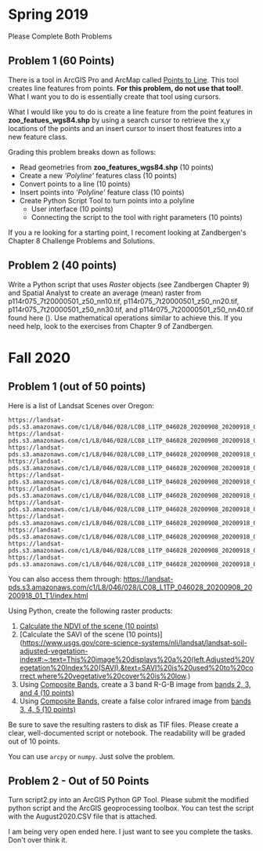 # Spring 2019
 Please Complete Both Problems

## Problem 1 (**60 Points**)
There is a tool in ArcGIS Pro and ArcMap called [Points to Line](https://pro.arcgis.com/en/pro-app/tool-reference/data-management/points-to-line.htm). This tool creates line features from points. **For this problem, do not use that tool!**. What I want you to do is essentially create that tool using cursors.

What I would like you to do is create a line feature from the point features in **zoo_featues_wgs84.shp** by using a search cursor to retrieve the x,y locations of the points and an insert cursor to insert thost features into a new feature class.

Grading this problem breaks down as follows:
  - Read geometries from **zoo_features_wgs84.shp** (10 points)
  - Create a new *'Polyline'* features class (10 points)
  - Convert points to a line (10 points)
  - Insert points into *'Polyline'* feature class (10 points)
  - Create Python Script Tool to turn points into a polyline
    - User interface (10 points)
    - Connecting the script to the tool with right parameters (10 points)

If you a re looking for a starting point, I recoment looking at Zandbergen's Chapter 8 Challenge Problems and Solutions. 

## Problem 2 (**40 points**)
Write a Python script that uses *Raster* objects (see Zandbergen Chapter 9) and Spatial Analyst to create an average (mean) raster from p114r075_7t20000501_z50_nn10.tif, p114r075_7t20000501_z50_nn20.tif, p114r075_7t20000501_z50_nn30.tif, and p114r075_7t20000501_z50_nn40.tif found here (). Use mathematical operations similar to achieve this. If you need help, look to the exercises from Chapter 9 of Zandbergen.

# Fall 2020
## Problem 1 (out of 50 points)
Here is a list of Landsat Scenes over Oregon:

    https://landsat-pds.s3.amazonaws.com/c1/L8/046/028/LC08_L1TP_046028_20200908_20200918_01_T1/LC08_L1TP_046028_20200908_20200918_01_T1_B1.TIF
    https://landsat-pds.s3.amazonaws.com/c1/L8/046/028/LC08_L1TP_046028_20200908_20200918_01_T1/LC08_L1TP_046028_20200908_20200918_01_T1_B2.TIF
    https://landsat-pds.s3.amazonaws.com/c1/L8/046/028/LC08_L1TP_046028_20200908_20200918_01_T1/LC08_L1TP_046028_20200908_20200918_01_T1_B3.TIF
    https://landsat-pds.s3.amazonaws.com/c1/L8/046/028/LC08_L1TP_046028_20200908_20200918_01_T1/LC08_L1TP_046028_20200908_20200918_01_T1_B4.TIF
    https://landsat-pds.s3.amazonaws.com/c1/L8/046/028/LC08_L1TP_046028_20200908_20200918_01_T1/LC08_L1TP_046028_20200908_20200918_01_T1_B5.TIF
    https://landsat-pds.s3.amazonaws.com/c1/L8/046/028/LC08_L1TP_046028_20200908_20200918_01_T1/LC08_L1TP_046028_20200908_20200918_01_T1_B6.TIF
    https://landsat-pds.s3.amazonaws.com/c1/L8/046/028/LC08_L1TP_046028_20200908_20200918_01_T1/LC08_L1TP_046028_20200908_20200918_01_T1_B7.TIF
    https://landsat-pds.s3.amazonaws.com/c1/L8/046/028/LC08_L1TP_046028_20200908_20200918_01_T1/LC08_L1TP_046028_20200908_20200918_01_T1_B8.TIF
    https://landsat-pds.s3.amazonaws.com/c1/L8/046/028/LC08_L1TP_046028_20200908_20200918_01_T1/LC08_L1TP_046028_20200908_20200918_01_T1_B9.TIF
    https://landsat-pds.s3.amazonaws.com/c1/L8/046/028/LC08_L1TP_046028_20200908_20200918_01_T1/LC08_L1TP_046028_20200908_20200918_01_T1_B10.TIF
    https://landsat-pds.s3.amazonaws.com/c1/L8/046/028/LC08_L1TP_046028_20200908_20200918_01_T1/LC08_L1TP_046028_20200908_20200918_01_T1_B11.TIF

You can also access them through: https://landsat-pds.s3.amazonaws.com/c1/L8/046/028/LC08_L1TP_046028_20200908_20200918_01_T1/index.html

Using Python, create the following raster products:

1. [Calculate the NDVI of the scene (10 points)](https://www.usgs.gov/core-science-systems/nli/landsat/landsat-normalized-difference-vegetation-index?qt-science_support_page_related_con=0#qt-science_support_page_related_con)
2. [Calculate the SAVI of the scene (10 points)](https://www.usgs.gov/core-science-systems/nli/landsat/landsat-soil-adjusted-vegetation-index#:~:text=This%20image%20displays%20a%20(left,Adjusted%20Vegetation%20Index%20(SAVI).&text=SAVI%20is%20used%20to%20correct,where%20vegetative%20cover%20is%20low.)
3. Using [Composite Bands](https://pro.arcgis.com/en/pro-app/latest/tool-reference/data-management/composite-bands.htm), create a 3 band R-G-B image from [bands 2, 3, and 4 (10 points)](https://gisgeography.com/landsat-8-bands-combinations/)
4. Using [Composite Bands](https://pro.arcgis.com/en/pro-app/latest/tool-reference/data-management/composite-bands.htm), create a false color infrared image from [bands 3, 4, 5 (10 points)](https://gisgeography.com/landsat-8-bands-combinations/)

Be sure to save the resulting rasters to disk as TIF files. 
Please create a clear, well-documented script or notebook. 
The readability will be graded out of 10 points.

You can use ```arcpy``` or ```numpy```. Just solve the problem.

## Problem 2 - Out of 50 Points

Turn script2.py into an ArcGIS Python GP Tool. 
Please submit the modified python script and the ArcGIS geoprocessing toolbox. 
You can test the script with the August2020.CSV file that is attached.

I am being very open ended here. 
I just want to see you complete the tasks. 
Don't over think it.
